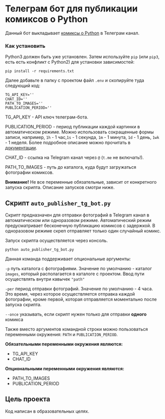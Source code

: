 # Телеграм бот для публикации комиксов о Python

Данный бот выкладывает [комиксы о Python](https://xkcd.com/353/) в Телеграм канал.

### Как установить

Python3 должен быть уже установлен.
Затем используйте `pip` (или `pip3`, есть есть конфликт с Python2) для установки зависимостей:

```
pip install -r requirements.txt
```

Далее добавьте в папку с проектом файл `.env` и скопируйте туда следующий код:

```
TG_API_KEY=''
CHAT_ID=''
PATH_TO_IMAGES=''
PUBLICATION_PERIOD=''
```

TG_API_KEY - API ключ телеграм-бота.

PUBLICATION_PERIOD - период публикации каждой картинки в автоматическом режиме. Можно использовать сокращенные формы
записи, например, `1h` - 1 час,`1s` - 1 секунда, `1m` - 1 минута, `1d` - 1 день, `1wk` - 1 неделя. Более подробное
описание можно прочитать в [документации](https://pypi.org/project/pytimeparse/).

CHAT_ID - ссылка на Telegram канал через `@` (`t.me` не включать!).

PATH_TO_IMAGES - путь до каталога, куда будут загружаться фотографии комиксов.

**Внимание!** Не все переменные обязательные, зависит от конкретного запуска скрипта. Описание запусков смотри ниже.

## Скрипт `auto_publisher_tg_bot.py`

Скрипт предназначен для отправки фотографий в Telegram канал в автоматическом или одноразовом режиме. Автоматический
режим предусматривает бесконечную публикацию комиксов с задержкой. В одноразовом режиме скреп отправляет только один
случайный комикс.

Запуск скрипта осуществляется через консоль.

```
python auto_publisher_tg_bot.py
```

Данная команда поддерживает опциональные аргументы:

`-p` путь каталога с фотографиями. Значение по умолчанию - каталог `images`, который располагается в каталоге с
проектом. Ввод пути осуществлять внутри кавычек `"path"`

`-per` период отправки фотографий. Значение по умолчанию - 4 часа. Это время, через которое осуществляется отправка каждой фотографии, кроме первой, которая отправляется моментально после запуска скрипта.

`--once` указывать, если скрипт нужен только для отправки **одного** комикса

Также вместо аргументов командной строки можно пользоваться переменными окружения: `PATH` и `PUBLICATION_PERIOD`.

**Обязательными переменными окружения являются:**

* TG_API_KEY
* CHAT_ID

**Опциональными переменными окружения являются:**

* PATH_TO_IMAGES
* PUBLICATION_PERIOD

## Цель проекта

Код написан в образовательных целях.